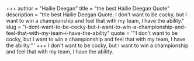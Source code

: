+++
author = "Hailie Deegan"
title = "the best Hailie Deegan Quote"
description = "the best Hailie Deegan Quote: I don't want to be cocky, but I want to win a championship and feel that with my team, I have the ability."
slug = "i-dont-want-to-be-cocky-but-i-want-to-win-a-championship-and-feel-that-with-my-team-i-have-the-ability"
quote = '''I don't want to be cocky, but I want to win a championship and feel that with my team, I have the ability.'''
+++
I don't want to be cocky, but I want to win a championship and feel that with my team, I have the ability.
